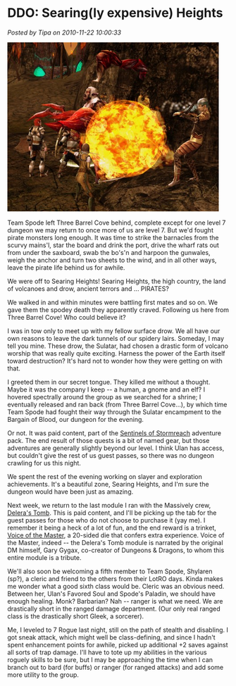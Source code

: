 # DDO: Searing(ly expensive) Heights

*Posted by Tipa on 2010-11-22 10:00:33*

[![](../uploads/2010/11/dndclient-2010-11-21-22-54-21-20-480x384.jpg "Why did it have to be drachnids?")](../uploads/2010/11/dndclient-2010-11-21-22-54-21-20.jpg)

Team Spode left Three Barrel Cove behind, complete except for one level 7 dungeon we may return to once more of us are level 7. But we'd fought pirate monsters long enough. It was time to strike the barnacles from the scurvy mains'l, star the board and drink the port, drive the wharf rats out from under the saxboard, swab the bo's'n and harpoon the gunwales, weigh the anchor and turn two sheets to the wind, and in all other ways, leave the pirate life behind us for awhile.

We were off to Searing Heights! Searing Heights, the high country, the land of volcanoes and drow, ancient terrors and ... PIRATES?

We walked in and within minutes were battling first mates and so on. We gave them the spodey death they apparently craved. Following us here from Three Barrel Cove! Who could believe it?

I was in tow only to meet up with my fellow surface drow. We all have our own reasons to leave the dark tunnels of our spidery lairs. Someday, I may tell you mine. These drow, the Sulatar, had chosen a drastic form of volcano worship that was really quite exciting. Harness the power of the Earth itself toward destruction? It's hard not to wonder how they were getting on with that.

I greeted them in our secret tongue. They killed me without a thought. Maybe it was the company I keep -- a human, a gnome and an elf? I hovered spectrally around the group as we searched for a shrine; I eventually released and ran back (from Three Barrel Cove...), by which time Team Spode had fought their way through the Sulatar encampment to the Bargain of Blood, our dungeon for the evening.

Or not. It was paid content, part of the [Sentinels of Stormreach](http://ddowiki.com/page/Sentinels) adventure pack. The end result of those quests is a bit of named gear, but those adventures are generally slightly beyond our level. I think Ulan has access, but couldn't give the rest of us guest passes, so there was no dungeon crawling for us this night.

We spent the rest of the evening working on slayer and exploration achievements. It's a beautiful zone, Searing Heights, and I'm sure the dungeon would have been just as amazing.

Next week, we return to the last module I ran with the Massively crew, [Delera's Tomb](http://ddowiki.com/page/Delera's_Tomb). This is paid content, and I'll be picking up the tab for the guest passes for those who do not choose to purchase it (yay me). I remember it being a heck of a lot of fun, and the end reward is a trinket, [Voice of the Master](http://ddowiki.com/page/Voice_of_the_Master), a 20-sided die that confers extra experience. Voice of the Master, indeed -- the Delera's Tomb module is narrated by the original DM himself, Gary Gygax, co-creator of Dungeons & Dragons, to whom this entire module is a tribute.

We'll also soon be welcoming a fifth member to Team Spode, Shylaren (sp?), a cleric and friend to the others from their LotRO days. Kinda makes me wonder what a good sixth class would be. Cleric was an obvious need. Between her, Ulan's Favored Soul and Spode's Paladin, we should have enough healing. Monk? Barbarian? Nah -- ranger is what we need. We are drastically short in the ranged damage department. (Our only real ranged class is the drastically short Gleek, a sorcerer).

Me, I leveled to 7 Rogue last night, still on the path of stealth and disabling. I got sneak attack, which might well be class-defining, and since I hadn't spent enhancement points for awhile, picked up additional +2 saves against all sorts of trap damage. I'll have to tote up my abilities in the various roguely skills to be sure, but I may be approaching the time when I can branch out to bard (for buffs) or ranger (for ranged attacks) and add some more utility to the group.

